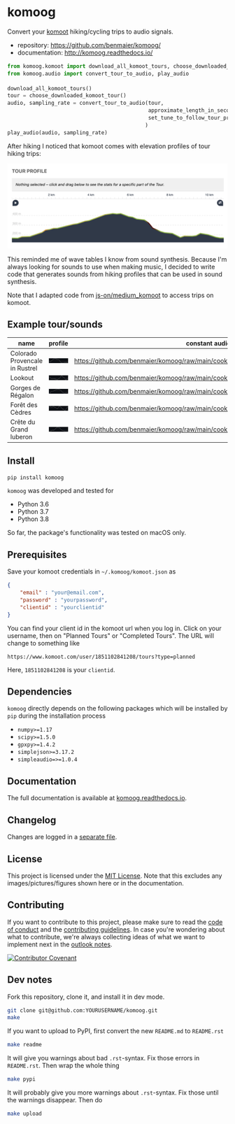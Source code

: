 # komoog

Convert your [komoot](komoot.com) hiking/cycling trips to audio signals.

* repository: https://github.com/benmaier/komoog/
* documentation: http://komoog.readthedocs.io/

```python
from komoog.komoot import download_all_komoot_tours, choose_downloaded_komoot_tour
from komoog.audio import convert_tour_to_audio, play_audio

download_all_komoot_tours()
tour = choose_downloaded_komoot_tour()
audio, sampling_rate = convert_tour_to_audio(tour,
                                             approximate_length_in_seconds=4,
                                             set_tune_to_follow_tour_profile=True,
                                            )
play_audio(audio, sampling_rate)
```

After hiking I noticed that komoot comes with elevation profiles of tour hiking
trips:

![Tour profile](https://github.com/benmaier/komoog/raw/main/img/tour_profile.png)

This reminded me of wave tables I know from sound synthesis. Because I'm always
looking for sounds to use when making music, I decided to write code that
generates sounds from hiking profiles that can be used in sound synthesis.

Note that I adapted code from
[js-on/medium\_komoot](https://github.com/js-on/medium_komoot)
to access trips on komoot.

## Example tour/sounds


| name                           | profile                                                                                                                                              | constant audio                                                                     | profile audio                                                                     |
|--------------------------------|------------------------------------------------------------------------------------------------------------------------------------------------------|------------------------------------------------------------------------------------|-----------------------------------------------------------------------------------|
| Colorado Provencale in Rustrel | ![Colorado Provencale in Rustrel – La Doa Loop from Rustrel](https://github.com/benmaier/komoog/raw/main/cookbook/wavs/imgs/00.png)                  | https://github.com/benmaier/komoog/raw/main/cookbook/wavs/wavs/00_constant.wav.mp4 | https://github.com/benmaier/komoog/raw/main/cookbook/wavs/wavs/00_profile.wav.mp4 |
| Lookout                        | ![Lookout – L´Aiguebrun Loop from Buoux](https://github.com/benmaier/komoog/raw/main/cookbook/wavs/imgs/01.png)                                      | https://github.com/benmaier/komoog/raw/main/cookbook/wavs/wavs/01_constant.wav.mp4 | https://github.com/benmaier/komoog/raw/main/cookbook/wavs/wavs/01_profile.wav.mp4 |
| Gorges de Régalon              | ![Gorges de Régalon – Vue de la Gorge Loop from Quartier Gardet](https://github.com/benmaier/komoog/raw/main/cookbook/wavs/imgs/02.png)              | https://github.com/benmaier/komoog/raw/main/cookbook/wavs/wavs/02_constant.wav.mp4 | https://github.com/benmaier/komoog/raw/main/cookbook/wavs/wavs/02_profile.wav.mp4 |
| Forêt des Cèdres               | ![Forêt des Cèdres - Vue au sud – Belvédère Loop from Lacoste](https://github.com/benmaier/komoog/raw/main/cookbook/wavs/imgs/03.png)                | https://github.com/benmaier/komoog/raw/main/cookbook/wavs/wavs/03_constant.wav.mp4 | https://github.com/benmaier/komoog/raw/main/cookbook/wavs/wavs/03_profile.wav.mp4 |
| Crête du Grand luberon         | ![Crête du Grand luberon – Le Mourre Nègre (1125m) Loop from Rue de l'Église](https://github.com/benmaier/komoog/raw/main/cookbook/wavs/imgs/04.png) | https://github.com/benmaier/komoog/raw/main/cookbook/wavs/wavs/04_constant.wav.mp4 | https://github.com/benmaier/komoog/raw/main/cookbook/wavs/wavs/04_profile.wav.mp4 |

## Install

    pip install komoog

`komoog` was developed and tested for 

* Python 3.6
* Python 3.7
* Python 3.8

So far, the package's functionality was tested on macOS only.

## Prerequisites

Save your komoot credentials in `~/.komoog/komoot.json` as

```json
{
    "email" : "your@email.com",
    "password" : "yourpassword",
    "clientid" : "yourclientid"
}
```

You can find your client id in the komoot url when you log in. Click on your username, then
on "Planned Tours" or "Completed Tours". The URL will change to something like

```
https://www.komoot.com/user/1851102841208/tours?type=planned
```

Here, `1851102841208` is your `clientid`.

## Dependencies

`komoog` directly depends on the following packages which will be installed by `pip` during the installation process

* `numpy>=1.17`
* `scipy>=1.5.0`
* `gpxpy>=1.4.2`
* `simplejson>=3.17.2`
* `simpleaudio=>=1.0.4`

## Documentation

The full documentation is available at [komoog.readthedocs.io](http://komoog.readthedocs.io).

## Changelog

Changes are logged in a [separate file](https://github.com/benmaier/komoog/blob/main/CHANGELOG.md).

## License

This project is licensed under the [MIT License](https://github.com/benmaier/komoog/blob/main/LICENSE).
Note that this excludes any images/pictures/figures shown here or in the documentation.

## Contributing

If you want to contribute to this project, please make sure to read the [code of conduct](https://github.com/benmaier/komoog/blob/main/CODE_OF_CONDUCT.md) and the [contributing guidelines](https://github.com/benmaier/komoog/blob/main/CONTRIBUTING.md). In case you're wondering about what to contribute, we're always collecting ideas of what we want to implement next in the [outlook notes](https://github.com/benmaier/komoog/blob/main/OUTLOOK.md).

[![Contributor Covenant](https://img.shields.io/badge/Contributor%20Covenant-v1.4%20adopted-ff69b4.svg)](code-of-conduct.md)

## Dev notes

Fork this repository, clone it, and install it in dev mode.

```bash
git clone git@github.com:YOURUSERNAME/komoog.git
make
```

If you want to upload to PyPI, first convert the new `README.md` to `README.rst`

```bash
make readme
```

It will give you warnings about bad `.rst`-syntax. Fix those errors in `README.rst`. Then wrap the whole thing 

```bash
make pypi
```

It will probably give you more warnings about `.rst`-syntax. Fix those until the warnings disappear. Then do

```bash
make upload
```
